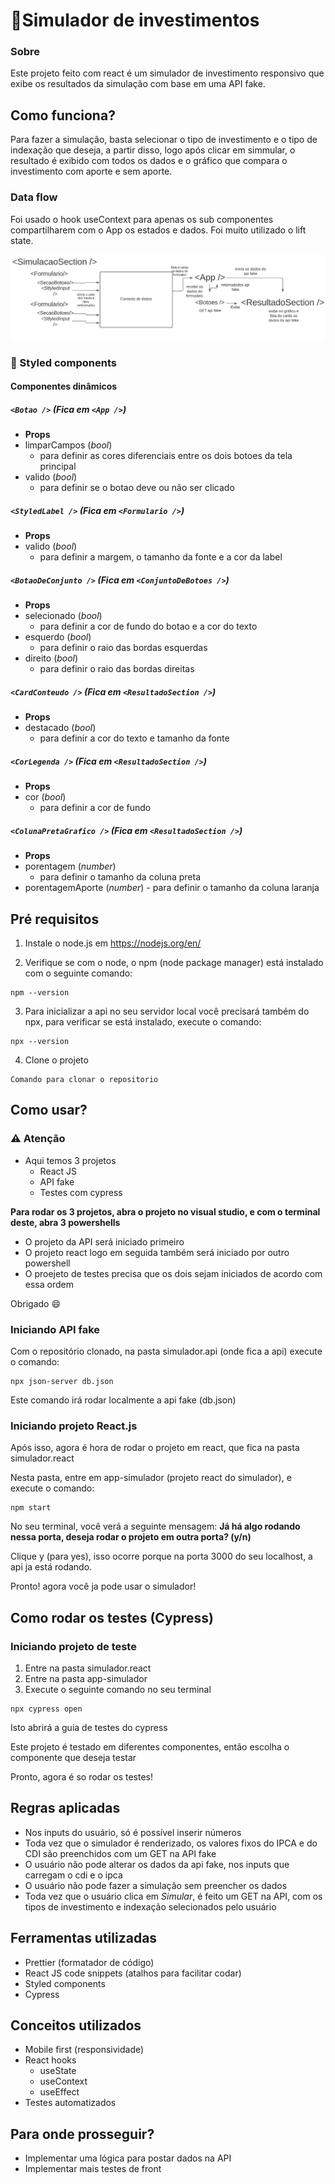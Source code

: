 # 💸Simulador de investimentos

### Sobre

Este projeto feito com react é um simulador de investimento responsivo que exibe os resultados da simulação com base em uma API fake.

## Como funciona?

Para fazer a simulação, basta selecionar o tipo de investimento e o tipo de indexação que deseja, a partir disso, logo após clicar em simmular, o resultado é exibido
com todos os dados e o gráfico que compara o investimento com aporte e sem aporte.

### Data flow

Foi usado o hook useContext para apenas os sub componentes compartilharem com o App os estados e dados. Foi muito utilizado o lift state.

<img src="./read-me-src/fluxo.png">

### 💅 Styled components

#### Componentes dinâmicos

##### ```<Botao />``` *(Fica em ```<App />```)*
 - **Props**
  - limparCampos (*bool*)
    - para definir as cores diferenciais entre os dois botoes da tela principal
  - valido (*bool*)
    - para definir se o botao deve ou não ser clicado

##### ```<StyledLabel />``` *(Fica em ```<Formulario />```)*
 - **Props**
  - valido (*bool*)
    - para definir a margem, o tamanho da fonte e a cor da label

##### ```<BotaoDeConjunto />``` *(Fica em ```<ConjuntoDeBotoes />```)*
 - **Props**
  - selecionado (*bool*)
    - para definir a cor de fundo do botao e a cor do texto
  - esquerdo (*bool*)
    - para definir o raio das bordas esquerdas
  - direito (*bool*)
    - para definir o raio das bordas direitas

##### ```<CardConteudo />``` *(Fica em ```<ResultadoSection />```)*
 - **Props**
  - destacado (*bool*)
    - para definir a cor do texto e tamanho da fonte

##### ```<CorLegenda />``` *(Fica em ```<ResultadoSection />```)*
 - **Props**
  - cor (*bool*)
    - para definir a cor de fundo

##### ```<ColunaPretaGrafico />``` *(Fica em ```<ResultadoSection />```)*
 - **Props**
  - porentagem (*number*)
    - para definir o tamanho da coluna preta
   - porentagemAporte (*number*)
    - para definir o tamanho da coluna laranja

## Pré requisitos

1. Instale o node.js em https://nodejs.org/en/

2. Verifique se com o node, o npm (node package manager) está instalado com o seguinte comando:

```
npm --version
```

3. Para inicializar a api no seu servidor local você precisará também do npx, para verificar se está instalado, execute o comando:

```
npx --version
```

4. Clone o projeto

```
Comando para clonar o repositorio
```

## Como usar?

### ⚠️ Atenção

- Aqui temos 3 projetos
  - React JS
  - API fake
  - Testes com cypress

**Para rodar os 3 projetos, abra o projeto no visual studio, e com o terminal deste, abra 3 powershells**

- O projeto da API será iniciado primeiro
- O projeto react logo em seguida também será iniciado por outro powershell
- O proejeto de testes precisa que os dois sejam iniciados de acordo com essa ordem

Obrigado 😄

### Iniciando API fake

Com o repositório clonado, na pasta simulador.api (onde fica a api) execute o comando:

```
npx json-server db.json
```

Este comando irá rodar localmente a api fake (db.json)


### Iniciando projeto React.js

Após isso, agora é hora de rodar o projeto em react, que fica na pasta simulador.react

Nesta pasta, entre em app-simulador (projeto react do simulador), e execute o comando:

```
npm start
```

No seu terminal, você verá a seguinte mensagem: **Já há algo rodando nessa porta, deseja rodar o projeto em outra porta? (y/n)**

Clique y (para yes), isso ocorre porque na porta 3000 do seu localhost, a api ja está rodando.

Pronto! agora você ja pode usar o simulador!



## Como rodar os testes (**Cypress**)

### Iniciando projeto de teste

1. Entre na pasta simulador.react
2. Entre na pasta app-simulador
3. Execute o seguinte comando no seu terminal

```
npx cypress open
```

Isto abrirá a guia de testes do cypress

Este projeto é testado em diferentes componentes, então escolha o componente que deseja testar

Pronto, agora é so rodar os testes!


## Regras aplicadas

- Nos inputs do usuário, só é possível inserir números
- Toda vez que o simulador é renderizado, os valores fixos do IPCA e do CDI são preenchidos com um GET na API fake
- O usuário não pode alterar os dados da api fake, nos inputs que carregam o cdi e o ipca
- O usuário não pode fazer a simulação sem preencher os dados
- Toda vez que o usuário clica em *Simular*, é feito um GET na API, com os tipos de investimento e indexação selecionados pelo usuário

## Ferramentas utilizadas

- Prettier (formatador de código)
- React JS code snippets (atalhos para facilitar codar)
- Styled components
- Cypress

## Conceitos utilizados

- Mobile first (responsividade)
- React hooks
  - useState
  - useContext
  - useEffect
- Testes automatizados
  
## Para onde prosseguir?
 - Implementar uma lógica para postar dados na API
 - Implementar mais testes de front
